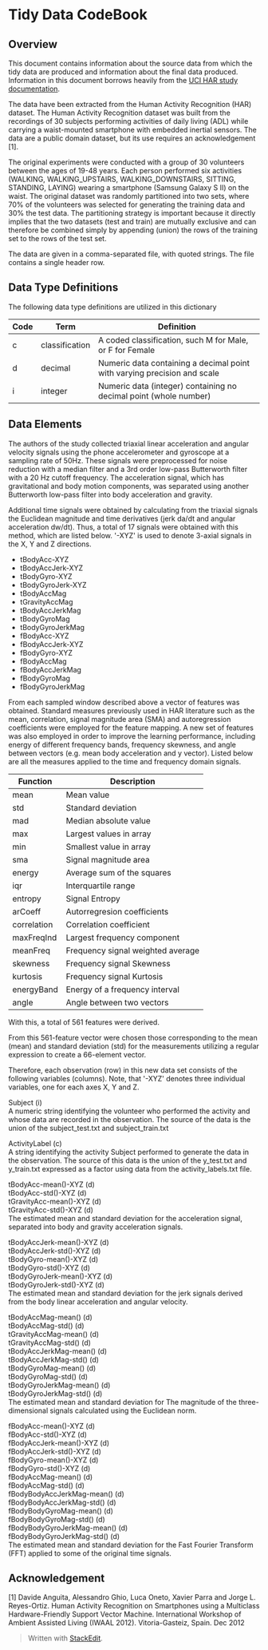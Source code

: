 Tidy Data CodeBook
===
Overview
---
This document contains information about the source data from which the tidy data are produced and information about the final data produced.  Information in this document borrows heavily from the [UCI HAR study documentation](https://www.elen.ucl.ac.be/Proceedings/esann/esannpdf/es2013-84.pdf).

The data have been extracted from the Human Activity Recognition (HAR) dataset.  The Human Activity Recognition dataset was built from the recordings of 30 subjects performing activities of daily living (ADL) while carrying a waist-mounted smartphone with embedded inertial sensors.  The data are a public domain dataset, but its use requires an acknowledgement [1].

The original experiments were conducted with a group of 30 volunteers between the ages of 19-48 years. Each person performed six activities (WALKING, WALKING\_UPSTAIRS, WALKING\_DOWNSTAIRS, SITTING, STANDING, LAYING) wearing a smartphone (Samsung Galaxy S II) on the waist.  The original dataset was randomly partitioned into two sets, where 70% of the volunteers was selected for generating the training data and 30% the test data.  The partitioning strategy is important because it directly implies that the two datasets (test and train) are mutually exclusive and can therefore be combined simply by appending (union) the rows of the training set to the rows of the test set.

The data are given in a comma-separated file, with quoted strings.  The file contains a single header row.

Data Type Definitions
---
The following data type definitions are utilized in this dictionary

| Code | Term | Definition |
| --- | --- | --- |
| c | classification | A coded classification, such M for Male, or F for Female |
| d | decimal | Numeric data containing a decimal point with varying precision and scale |
| i | integer | Numeric data (integer) containing no decimal point (whole number) |
 
Data Elements
---
The authors of the study collected triaxial linear acceleration and angular velocity signals using the phone accelerometer and gyroscope at a sampling rate of 50Hz. These signals were preprocessed for noise reduction with a median filter and a 3rd order low-pass Butterworth filter with a 20 Hz cutoff frequency. The acceleration signal, which has gravitational and body motion components, was separated using another Butterworth low-pass filter into body acceleration and gravity. 

Additional time signals were obtained by calculating from the triaxial signals the Euclidean magnitude and time derivatives (jerk da/dt and angular acceleration dw/dt).  Thus, a total of 17 signals were obtained with this method, which are listed below.  '-XYZ' is used to denote 3-axial signals in the X, Y and Z directions.

 - tBodyAcc-XYZ
 - tBodyAccJerk-XYZ
 - tBodyGyro-XYZ
 - tBodyGyroJerk-XYZ
 - tBodyAccMag
 - tGravityAccMag
 - tBodyAccJerkMag
 - tBodyGyroMag
 - tBodyGyroJerkMag
 - fBodyAcc-XYZ
 - fBodyAccJerk-XYZ
 - fBodyGyro-XYZ
 - fBodyAccMag
 - fBodyAccJerkMag
 - fBodyGyroMag
 - fBodyGyroJerkMag

From each sampled window described above a vector of features was obtained. Standard measures previously used in HAR literature such as the mean, correlation, signal magnitude area (SMA) and autoregression coefficients were employed for the feature mapping. A new set of features was also employed in order to improve the learning performance, including energy of different frequency bands, frequency skewness, and angle between vectors (e.g. mean body acceleration and y vector). Listed below are all the measures applied to the time and frequency domain signals.


| Function | Description |
| --- | --- |
| mean | Mean value |
| std | Standard deviation |
| mad | Median absolute value |
| max | Largest values in array |
| min | Smallest value in array |
| sma | Signal magnitude area |
| energy | Average sum of the squares |
| iqr | Interquartile range |
| entropy | Signal Entropy |
| arCoeff | Autorregresion coefficients |
| correlation | Correlation coefficient |
| maxFreqInd | Largest frequency component |
| meanFreq | Frequency signal weighted average |
| skewness | Frequency signal Skewness |
| kurtosis | Frequency signal Kurtosis |
| energyBand | Energy of a frequency interval |
| angle | Angle between two vectors |


With this, a total of 561 features were derived.

From this 561-feature vector were chosen those corresponding to the mean (mean) and standard deviation (std) for the measurements utilizing a regular expression to create a 66-element vector.

Therefore, each observation (row) in this new data set consists of the following variables (columns).  Note, that '-XYZ' denotes three individual variables, one for each axes X, Y and Z.

Subject (i)<br>
A numeric string identifying the volunteer who performed the activity and whose data are recorded in the observation.  The source of the data is the union of the subject\_test.txt and subject\_train.txt

ActivityLabel (c)<br>
A string identifying the activity Subject performed to generate the data in the observation.  The source of this data is the union of the y\_test.txt and y\_train.txt expressed as a factor using data from the activity\_labels.txt file.

tBodyAcc-mean()-XYZ (d)<br>
tBodyAcc-std()-XYZ (d)<br>
tGravityAcc-mean()-XYZ (d)<br>
tGravityAcc-std()-XYZ (d)<br>
The estimated mean and standard deviation for the acceleration signal, separated into body and gravity acceleration signals.

tBodyAccJerk-mean()-XYZ (d)<br>
tBodyAccJerk-std()-XYZ (d)<br>
tBodyGyro-mean()-XYZ (d)<br>
tBodyGyro-std()-XYZ (d)<br>
tBodyGyroJerk-mean()-XYZ (d)<br>
tBodyGyroJerk-std()-XYZ (d)<br>
The estimated mean and standard deviation for the jerk signals derived from the body linear acceleration and angular velocity.

tBodyAccMag-mean() (d)<br>
tBodyAccMag-std() (d)<br>
tGravityAccMag-mean() (d)<br>
tGravityAccMag-std() (d)<br>
tBodyAccJerkMag-mean() (d)<br>
tBodyAccJerkMag-std() (d)<br>
tBodyGyroMag-mean() (d)<br>
tBodyGyroMag-std() (d)<br>
tBodyGyroJerkMag-mean() (d)<br>
tBodyGyroJerkMag-std() (d)<br>
The estimated mean and standard deviation for The magnitude of the three-dimensional signals calculated using the Euclidean norm.

fBodyAcc-mean()-XYZ (d)<br>
fBodyAcc-std()-XYZ (d)<br>
fBodyAccJerk-mean()-XYZ (d)<br>
fBodyAccJerk-std()-XYZ (d)<br>
fBodyGyro-mean()-XYZ (d)<br>
fBodyGyro-std()-XYZ (d)<br>
fBodyAccMag-mean() (d)<br>
fBodyAccMag-std() (d)<br>
fBodyBodyAccJerkMag-mean() (d)<br>
fBodyBodyAccJerkMag-std() (d)<br>
fBodyBodyGyroMag-mean() (d)<br>
fBodyBodyGyroMag-std() (d)<br>
fBodyBodyGyroJerkMag-mean() (d)<br>
fBodyBodyGyroJerkMag-std() (d)<br>
The estimated mean and standard deviation for the Fast Fourier Transform (FFT) applied to some of the original time signals.

Acknowledgement
---
[1] Davide Anguita, Alessandro Ghio, Luca Oneto, Xavier Parra and Jorge L. Reyes-Ortiz. Human Activity Recognition on Smartphones using a Multiclass Hardware-Friendly Support Vector Machine. International Workshop of Ambient Assisted Living (IWAAL 2012). Vitoria-Gasteiz, Spain. Dec 2012



> Written with [StackEdit](https://stackedit.io/).